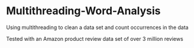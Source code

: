 # Multithreading-Word-Analysis
Using multithreading to clean a data set and count occurrences in the data

Tested with an Amazon product review data set of over 3 million reviews
